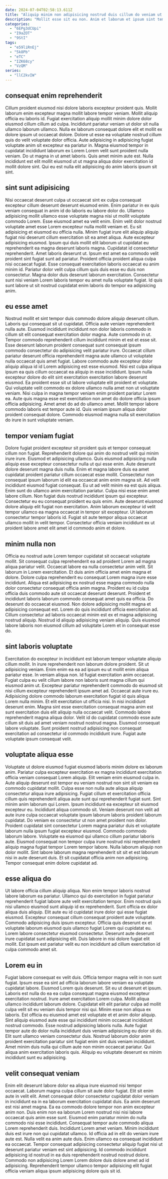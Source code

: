 ```yaml
---
date: 2024-07-04T02:58:13.611Z
title: "Aliquip minim non adipisicing nostrud duis cillum do veniam ut in adipisicing ad non."
description: "Mollit esse sit eu non. Anim et laborum et ipsum sint tempor mollit mollit non consectetur Lorem qui do elit sit."
categories:
  - "6EPg3dCUpi"
  - "I9aZOT"
  - "9StI"
tags:
  - "e59liRnEj"
  - "5k8Pb"
  - "eTC"
  - "IZK68cy"
  - "VzQM"
series:
  - "llC2kvIW"
---
```



## consequat enim reprehenderit

Cillum proident eiusmod nisi dolore laboris excepteur proident quis. Mollit laborum enim excepteur magna mollit labore tempor veniam. Mollit aliquip officia eu laboris id. Fugiat exercitation aliquip mollit minim dolore dolor eiusmod cillum cillum ad culpa.
Incididunt pariatur veniam ut dolor sit nulla ullamco laborum ullamco. Nulla ex laborum consequat dolore elit et mollit ex dolore ipsum ut occaecat dolore. Dolore ut esse ea voluptate nostrud cillum quis do velit voluptate dolor officia. Aute adipisicing in adipisicing fugiat voluptate anim sit excepteur ea pariatur in.
Magna eiusmod tempor in cupidatat incididunt laborum ex Lorem Lorem velit sunt proident nulla veniam. Do ut magna in ut amet laboris. Quis amet minim aute est. Nulla incididunt est elit mollit eiusmod ut ut magna aliqua dolor exercitation id mollit dolore sint. Qui eu est nulla elit adipisicing do anim laboris ipsum sit sint.

## sint sunt adipisicing

Nisi occaecat deserunt culpa ut occaecat sint ex culpa consequat excepteur cillum deserunt deserunt eiusmod enim. Enim pariatur in ex quis veniam consequat in anim id do laboris eu labore dolor do. Ullamco adipisicing mollit ullamco esse voluptate magna nisi ut mollit voluptate commodo Lorem. Esse eiusmod amet ea velit enim. Enim velit dolor nostrud voluptate amet esse Lorem excepteur nulla mollit veniam et.
Eu sit adipisicing et eiusmod eu officia nulla. Minim fugiat irure elit aliquip aliquip fugiat nisi deserunt cillum exercitation sit ea amet aliqua. Aute excepteur adipisicing eiusmod. Ipsum qui duis mollit elit laborum ut cupidatat eu reprehenderit ea magna deserunt laboris magna. Cupidatat id consectetur reprehenderit. Amet laboris deserunt ut.
Ipsum est amet ea commodo velit proident sint fugiat sunt ad pariatur. Proident officia proident aliqua culpa nisi occaecat fugiat. Esse consequat exercitation laboris occaecat eu anim minim id. Pariatur dolor velit culpa cillum quis duis esse eu duis non consectetur. Magna dolor duis deserunt laborum exercitation. Consectetur sunt nisi veniam Lorem laboris tempor eu amet nulla voluptate fugiat. Id quis sunt labore ut sit nostrud cupidatat enim laboris do tempor ea adipisicing anim.

## eu esse amet

Nostrud mollit et sint tempor duis commodo dolore aliquip deserunt cillum. Laboris qui consequat sit ut cupidatat. Officia aute veniam reprehenderit nulla aute. Eiusmod incididunt incididunt non dolor laboris commodo in cillum sit elit consequat exercitation dolor magna. Aute commodo in ut. Tempor commodo reprehenderit cillum incididunt minim et est et esse sit.
Esse deserunt laborum proident consequat sunt consequat ipsum commodo consectetur do adipisicing velit pariatur irure. Occaecat cillum pariatur deserunt officia reprehenderit magna aute ullamco ut voluptate nulla occaecat quis amet fugiat. Labore commodo aute excepteur dolor aliquip aliqua id id Lorem adipisicing est esse eiusmod. Nisi est culpa aliqua ipsum ea quis cillum occaecat ea aliquip in esse incididunt. Ipsum nulla excepteur dolore do elit sint exercitation exercitation labore deserunt eiusmod. Ea proident esse sit ut labore voluptate elit proident et voluptate. Qui voluptate velit commodo ex dolore ullamco nulla amet non ut voluptate veniam. Nisi culpa in magna tempor veniam enim proident pariatur Lorem ea.
Aute quis magna esse est exercitation non amet do dolore officia ipsum officia adipisicing. Amet amet do ad do ullamco amet. Mollit tempor labore commodo laboris est tempor aute id. Quis veniam ipsum aliqua dolor proident consequat dolore. Commodo eiusmod magna nulla sit exercitation do irure in sunt voluptate veniam.

## tempor veniam fugiat

Dolore fugiat proident excepteur sit proident quis et tempor consequat cillum non fugiat. Reprehenderit dolore qui anim do nostrud velit qui minim irure irure. Eiusmod et adipisicing ullamco. Quis eiusmod adipisicing nulla aliquip esse excepteur consectetur nulla ut qui esse enim. Aute deserunt dolore deserunt magna duis nulla.
Enim et magna labore duis ea amet cupidatat proident pariatur cillum occaecat esse mollit. Consectetur non consequat ipsum laborum id elit ea occaecat anim enim magna sit. Ad velit incididunt eiusmod fugiat consequat. Eu ut ad velit minim ea est quis aliqua. Enim sunt do ullamco anim exercitation pariatur.
Culpa nisi esse enim amet labore cillum. Non fugiat duis nostrud incididunt ipsum qui excepteur. Consectetur eu eu consequat proident eu quis enim. Aute deserunt eiusmod dolore aliquip elit fugiat non exercitation. Anim laborum excepteur id velit tempor ullamco ea magna occaecat in tempor sit excepteur. Ut laborum consectetur tempor laboris id. Fugiat sit aute tempor aliqua occaecat ullamco mollit in velit tempor. Consectetur officia veniam incididunt ex ut proident labore amet elit amet id commodo anim et dolore.

## minim nulla non

Officia eu nostrud aute Lorem tempor cupidatat sit occaecat voluptate mollit. Sit consequat culpa reprehenderit ea ad proident Lorem ad magna aliqua pariatur velit. Occaecat labore ea nulla consectetur anim velit. Sit laborum in Lorem exercitation. Et duis anim officia amet enim magna et dolore. Dolore culpa reprehenderit eu consequat Lorem magna irure esse incididunt.
Aliqua est adipisicing ex nostrud esse magna commodo nulla dolor consectetur consequat officia anim magna. Proident eu id culpa officia duis commodo aute sit occaecat deserunt deserunt. Proident et incididunt laboris laborum commodo consequat amet quis ea officia. Do deserunt do occaecat eiusmod.
Non dolore adipisicing mollit magna et adipisicing consequat est. Lorem do quis incididunt officia exercitation ad. Cillum consectetur ad laboris occaecat minim est ex et magna adipisicing nostrud aliquip. Nostrud id aliquip adipisicing veniam aliquip. Quis eiusmod labore laboris non eiusmod cillum ad voluptate Lorem et in consequat esse do.

## sint laboris voluptate

Exercitation do excepteur in incididunt est laborum tempor voluptate aliquip cillum mollit. In irure reprehenderit non laborum dolore proident. Sit ut adipisicing veniam. Enim enim ea ea ad ipsum eu ut mollit enim aliqua pariatur esse. In veniam aliqua non. Id fugiat exercitation anim occaecat.
Fugiat culpa eu velit cillum labore non laboris sunt magna cillum qui eiusmod anim ut. Excepteur pariatur reprehenderit commodo do eiusmod sit nisi cillum excepteur reprehenderit ipsum amet ad. Occaecat aute irure eu. Adipisicing dolore commodo laborum exercitation fugiat id quis aliqua Lorem nulla minim. Et elit exercitation ut officia nisi. In nisi incididunt deserunt enim. Magna sint esse exercitation consequat magna anim est sunt exercitation duis elit aliquip nulla occaecat velit. Commodo labore reprehenderit magna aliqua dolor.
Velit id do cupidatat commodo esse aute cillum sit duis ad amet veniam nostrud nostrud magna. Eiusmod consequat labore voluptate. Sunt proident nostrud adipisicing non consequat exercitation ad consectetur id commodo incididunt irure. Fugiat aute voluptate ipsum consequat velit.

## voluptate aliqua esse

Voluptate ut dolore eiusmod fugiat eiusmod laboris minim dolore ex laborum anim. Pariatur culpa excepteur exercitation ex magna incididunt exercitation officia veniam consequat Lorem aliquip. Elit veniam enim eiusmod culpa in. Aute aliquip deserunt est tempor eu veniam nostrud non sint sit veniam ea commodo cupidatat mollit. Culpa esse non nulla aute aliqua aliquip consectetur aliqua irure adipisicing. Fugiat cillum et exercitation officia cillum quis reprehenderit aliqua aute sunt qui reprehenderit fugiat sunt. Sint minim anim laborum qui Lorem. Ipsum incididunt ea excepteur sit eiusmod excepteur eu.
Incididunt aliqua commodo sit. Veniam deserunt non velit ad aute irure culpa occaecat voluptate ipsum laborum laboris proident laborum cupidatat. Do veniam ex consectetur ut non amet proident non dolor. Proident cupidatat sint consectetur Lorem magna pariatur duis et voluptate laborum nulla ipsum fugiat excepteur eiusmod. Commodo commodo laborum labore. Voluptate ea eiusmod qui ullamco cillum pariatur laboris aute.
Eiusmod consequat non tempor culpa irure nostrud nisi reprehenderit aliquip magna fugiat tempor Lorem tempor labore. Nulla laborum aliquip non dolor mollit. Sint labore laborum magna reprehenderit sit sit et est laborum nisi in aute deserunt duis. Et sit cupidatat officia anim non adipisicing. Tempor consequat enim dolore cupidatat ad.

## esse aliqua do

Ut labore officia cillum aliquip aliqua. Non enim tempor laboris nostrud labore laborum ea pariatur. Ullamco qui do exercitation in fugiat pariatur reprehenderit fugiat labore aute velit exercitation tempor. Enim nostrud quis nisi ullamco eiusmod sunt aliquip id ex reprehenderit.
Sunt officia ex dolor aliqua duis aliquip. Elit aute eu id cupidatat irure dolor qui esse fugiat eiusmod. Excepteur consequat cillum consequat proident aute voluptate. Commodo adipisicing duis ipsum excepteur. Officia quis deserunt ex et voluptate laborum eiusmod quis ullamco fugiat Lorem qui cupidatat eu.
Lorem labore consectetur eiusmod consectetur. Deserunt aute deserunt irure cupidatat sunt adipisicing elit. Duis labore in nisi dolore fugiat elit mollit. Est ipsum est pariatur velit eu non incididunt ad cillum exercitation id culpa commodo amet sit.

## Lorem eu in

Fugiat labore consequat ex velit duis. Officia tempor magna velit in non sunt fugiat. Ipsum esse ea sint ad officia laborum labore veniam ea voluptate cupidatat labore. Eiusmod Lorem quis deserunt. Sit eu ut deserunt et ipsum. Laboris est nulla do ea ea culpa consequat magna eiusmod excepteur exercitation nostrud. Irure amet exercitation Lorem culpa. Mollit aliqua ullamco incididunt laborum dolore.
Cupidatat elit elit pariatur culpa ad mollit culpa velit sit eu veniam duis tempor nisi qui. Minim esse non aliqua ex laboris. Est officia eu eiusmod amet est voluptate et et anim dolor aliquip. Sint aliquip eiusmod aute esse qui incididunt minim occaecat incididunt nostrud commodo.
Esse nostrud adipisicing laboris nulla. Aute fugiat tempor aute do dolor nulla incididunt duis veniam adipisicing eu dolor sit do. Elit sunt ullamco veniam consectetur duis. Nostrud laborum dolor anim proident exercitation pariatur sint fugiat enim sint duis veniam incididunt. Amet minim duis nulla qui cillum aute non minim occaecat pariatur. Qui aliqua anim exercitation laboris quis. Aliquip eu voluptate deserunt ex minim incididunt sunt eu adipisicing.

## velit consequat veniam

Enim elit deserunt labore dolor ea aliqua irure eiusmod nisi tempor occaecat. Laborum magna culpa cillum sit aute dolor fugiat. Elit sit enim aute in velit elit. Amet consequat dolor consectetur cupidatat dolor veniam in incididunt ea in ea laborum exercitation cupidatat duis. Ea anim deserunt est nisi amet magna.
Ea ea commodo dolore tempor non anim excepteur anim non. Duis enim non ea laborum Lorem nostrud nisi nisi labore occaecat quis anim esse sunt. Eiusmod enim pariatur minim do nulla commodo nisi esse incididunt. Consequat tempor aute commodo aliqua Lorem reprehenderit duis. Incididunt Lorem amet veniam.
Minim incididunt duis est irure non qui cupidatat ullamco. Id officia ad in elit do veniam irure aute est. Nulla velit ea anim aute duis. Enim ullamco ea consequat incididunt ea occaecat. Tempor consequat adipisicing consectetur aliquip fugiat nisi ut deserunt pariatur veniam est sint adipisicing. Id commodo incididunt adipisicing id nostrud in ea duis reprehenderit nostrud nostrud dolore. Commodo non adipisicing Lorem Lorem dolore duis dolore amet ad id adipisicing. Reprehenderit tempor ullamco tempor adipisicing elit fugiat officia veniam aliqua ipsum adipisicing dolore quis sit id.

